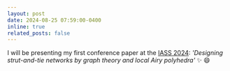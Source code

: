 ```yaml
---
layout: post
date: 2024-08-25 07:59:00-0400
inline: true
related_posts: false
---
```


I will be presenting my first conference paper at the [IASS 2024](https://iass2024.org/web/): *'Designing strut-and-tie networks by graph theory and local Airy polyhedra'* :sparkles: :smile:
